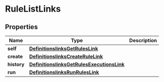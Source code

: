 
# RuleListLinks

## Properties
Name | Type | Description | Notes
------------ | ------------- | ------------- | -------------
**self** | [**DefinitionslinksGetRulesLink**](DefinitionslinksGetRulesLink.md) |  |  [optional]
**create** | [**DefinitionslinksCreateRuleLink**](DefinitionslinksCreateRuleLink.md) |  |  [optional]
**history** | [**DefinitionslinksGetRulesExecutionsLink**](DefinitionslinksGetRulesExecutionsLink.md) |  |  [optional]
**run** | [**DefinitionslinksRunRulesLink**](DefinitionslinksRunRulesLink.md) |  |  [optional]



